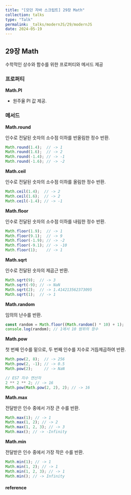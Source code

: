 ```yaml
---
title: "[모던 자바 스크립트] 29장 Math"
collection: talks
type: "Talk"
permalink: _talks/modernJS/29/modernJS
date: 2024-05-19
---
```


## 29장 Math

수학적인 상수와 함수를 위한 프로퍼티와 메서드 제공

### 프로퍼티

**Math.PI**

- 원주율 PI 값 제공.

### 메서드

**Math.round**

인수로 전달된 숫자의 소수점 이하를 반올림한 정수 반환.

```jsx
Math.round(1.4);  // -> 1
Math.round(1.6);  // -> 2
Math.round(-1.4); // -> -1
Math.round(-1.6); // -> -2
```

**Math.ceil**

인수로 전달된 숫자의 소수점 이하를 올림한 정수 반환.

```jsx
Math.ceil(1.4);  // -> 2
Math.ceil(1.6);  // -> 2
Math.ceil(-1.4); // -> -1
```

**Math.floor**

인수로 전달된 숫자의 소수점 이하를 내림한 정수 반환.

```jsx
Math.floor(1.9);  // -> 1
Math.floor(9.1);  // -> 9
Math.floor(-1.9); // -> -2
Math.floor(-9.1); // -> -10
Math.floor(1);    // -> 1
```

**Math.sqrt**

인수로 전달된 숫자의 제곱근 반환.

```jsx
Math.sqrt(9);  // -> 3
Math.sqrt(-9); // -> NaN
Math.sqrt(2);  // -> 1.414213562373095
Math.sqrt(1);  // -> 1
```

**Math.random**

임의의 난수를 반환.

```jsx
const random = Math.floor((Math.random() * 10) + 1);
console.log(random); // 1에서 10 범위의 정수
```

**Math.pow**

첫 번째 인수를 밑으로, 두 번째 인수를 지수로 거듭제곱하여 반환.

```jsx
Math.pow(2, 8);  // -> 256
Math.pow(2, -1); // -> 0.5
Math.pow(2);     // -> NaN

// ES7 지수 연산자
2 ** 2 ** 2; // -> 16
Math.pow(Math.pow(2, 2), 2); // -> 16
```

**Math.max**

전달받은 인수 중에서 가장 큰 수를 반환.

```jsx
Math.max(1); // -> 1
Math.max(1, 2); // -> 2
Math.max(1, 2, 3); // -> 3
Math.max(); // -> -Infinity
```

**Math.min**

전달받은 인수 중에서 가장 작은 수를 반환.

```jsx
Math.min(1); // -> 1
Math.min(1, 2); // -> 1
Math.min(1, 2, 3); // -> 1
Math.min(); // -> Infinity
```

#### reference

